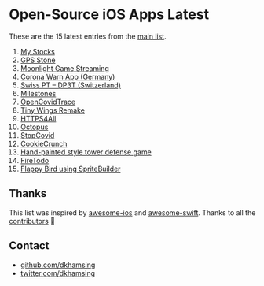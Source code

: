 # Open-Source iOS Apps Latest

These are the 15 latest entries from the [main list](https://github.com/dkhamsing/open-source-ios-apps).


1. [My Stocks](https://github.com/dkhamsing/stocks)
2. [GPS Stone](https://github.com/frostland/GPS-Stone)
3. [Moonlight Game Streaming](https://github.com/moonlight-stream/moonlight-ios)
4. [Corona Warn App (Germany)](https://github.com/corona-warn-app/cwa-app-ios)
5. [Swiss PT – DP3T (Switzerland)](https://github.com/DP-3T/dp3t-app-ios-ch)
6. [Milestones](https://github.com/jpsim/Milestones)
7. [OpenCovidTrace](https://github.com/OpenCovidTrace/octrace-ios)
8. [Tiny Wings Remake](https://github.com/haqu/tiny-wings)
9. [HTTPS4All](https://github.com/bouk/HTTPS4All)
10. [Octopus](https://github.com/roger-wetzel/Octopus)
11. [StopCovid](https://gitlab.inria.fr/stopcovid19/stopcovid-ios)
12. [CookieCrunch](https://github.com/renatomcamilio/CookieCrunch)
13. [Hand-painted style tower defense game](https://github.com/gamechina/GoldenWar)
14. [FireTodo](https://github.com/sgr-ksmt/FireTodo)
15. [Flappy Bird using SpriteBuilder](https://github.com/ignotusverum/1w-flappy)

## Thanks

This list was inspired by [awesome-ios](https://github.com/vsouza/awesome-ios) and [awesome-swift](https://github.com/matteocrippa/awesome-swift). Thanks to all the [contributors](https://github.com/dkhamsing/open-source-ios-apps/graphs/contributors) 🎉 

## Contact

- [github.com/dkhamsing](https://github.com/dkhamsing)
- [twitter.com/dkhamsing](https://twitter.com/dkhamsing)
